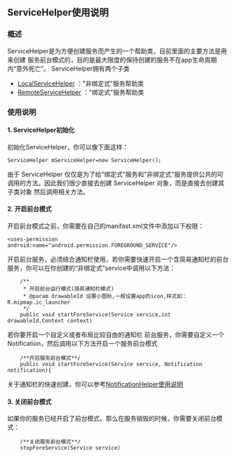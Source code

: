 ## ServiceHelper使用说明

### 概述
ServiceHelper是为方便创建服务而产生的一个帮助类，目前里面的主要方法是用来创建 服务前台模式的，目的是最大限度的保持创建的服务不在app生命周期内“意外死亡”。
ServiceHelper拥有两个子类
- [LocalServiceHelper](https://github.com/ShaoqiangPei/AndroidLibrary/blob/master/read/LocalServiceHelper%E4%BD%BF%E7%94%A8%E8%AF%B4%E6%98%8E.md)  ："非绑定式"服务帮助类
- [RemoteServiceHelper](https://github.com/ShaoqiangPei/AndroidLibrary/blob/master/read/RemoteServiceHelper%E4%BD%BF%E7%94%A8%E8%AF%B4%E6%98%8E.md)  ："绑定式"服务帮助类

### 使用说明
#### 1. ServiceHelper初始化
初始化ServiceHelper，你可以像下面这样：
```
ServiceHelper mServiceHelper=new ServiceHelper();
```
由于 ServiceHelper 仅仅是为了给"绑定式"服务和"非绑定式"服务提供公共的可调用的方法。因此我们很少直接去创建 ServiceHelper 对象，而是直接去创建其子类对象
然后调用相关方法。

#### 2. 开启前台模式
开启前台模式之前，你需要在自己的manifast.xml文件中添加以下权限：
```
<uses-permission android:name="android.permission.FOREGROUND_SERVICE"/>
```
开启前台服务，必须结合通知栏使用，若你需要快速开启一个含简易通知栏的前台服务，你可以在你创建的“非绑定式”service中调用以下方法：
```
    /**
     * 开启前台运行模式(简易通知栏模式)
     * @param drawableId 设置小图标,一般设置app的icon,样式如：R.mipmap.ic_launcher
     */
    public void startForeService(Service service,int drawableId,Context context)
```
若你要开启一个自定义或者布局比较自由的通知栏 前台服务，你需要自定义一个Notification，然后调用以下方法开启一个服务前台模式
```
    /**开启服务前台模式**/
    public void startForeService(Service service, Notification notification){
```
关于通知栏的快速创建，你可以参考[NotificationHelper使用说明](https://github.com/ShaoqiangPei/AndroidLibrary/blob/master/read/NotificationHelper%E4%BD%BF%E7%94%A8%E8%AF%B4%E6%98%8E.md)
#### 3. 关闭前台模式
如果你的服务已经开启了前台模式，那么在服务销毁的时候，你需要关闭前台模式：
```
    /**关闭服务前台模式**/
    stopForeService(Service service)
```

